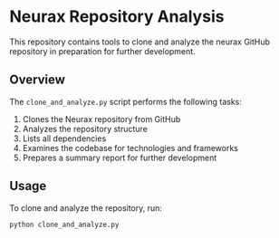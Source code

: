 # Neurax Repository Analysis

This repository contains tools to clone and analyze the neurax GitHub repository in preparation for further development.

## Overview

The `clone_and_analyze.py` script performs the following tasks:

1. Clones the Neurax repository from GitHub
2. Analyzes the repository structure
3. Lists all dependencies
4. Examines the codebase for technologies and frameworks
5. Prepares a summary report for further development

## Usage

To clone and analyze the repository, run:

```bash
python clone_and_analyze.py
